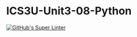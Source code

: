 # ICS3U-Unit3-08-Python

[![GitHub's Super Linter](https://github.com/Michael-Zagon/ICS3U-Unit3-08-Python/workflows/GitHub's%20Super%20Linter/badge.svg)](https://github.com/Michael-Zagon/ICS3U-Unit3-08-Python/actions)
